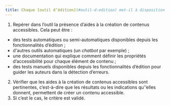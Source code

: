 ```yaml
---
title: Chaque [outil d’édition](#outil-d-edition) met-il à disposition des [aides à la création de contenus](#aide-a-la-creation-de-contenus-accessibles) conformes aux [règles d’accessibilité numérique](#regles-d-accessibilite-numerique) ?
---
```


1. Repérer dans l’outil la présence d’aides à la création de contenus accessibles. Cela peut être : 
- des tests automatiques ou semi-automatiques disponibles depuis les fonctionnalités d’édition ;
- d'autres outils automatiques (un <i lang="en">chatbot</i> par exemple) ;
- une documentation qui explique comment définir les propriétés d’accessibilité pour chaque élément de contenu ;
- des tests manuels disponibles depuis les fonctionnalités d’édition pour guider les auteurs dans la détection d’erreurs.
2. Vérifier que les aides à la création de contenus accessibles sont pertinentes, c’est-à-dire que les résultats ou les indications qu'’elles donnent, permettent de créer un contenu accessible.
3. Si c’est le cas, le critère est validé.

